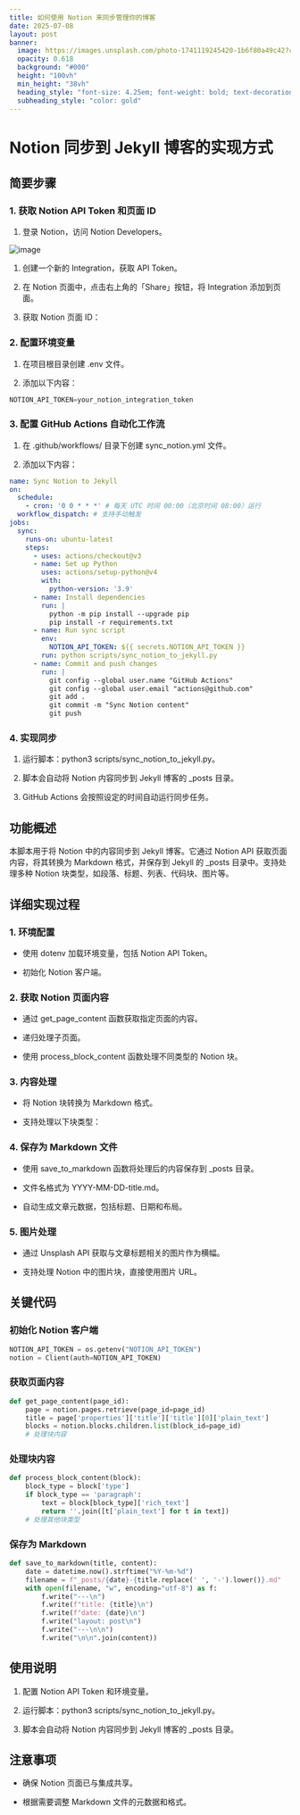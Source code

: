 ```yaml
---
title: 如何使用 Notion 来同步管理你的博客
date: 2025-07-08
layout: post
banner:
  image: https://images.unsplash.com/photo-1741119245420-1b6f80a49c42?crop=entropy&cs=tinysrgb&fit=max&fm=jpg&ixid=M3w2OTIwMzJ8MHwxfHJhbmRvbXx8fHx8fHx8fDE3NTIwMTMyOTZ8&ixlib=rb-4.1.0&q=80&w=1080
  opacity: 0.618
  background: "#000"
  height: "100vh"
  min_height: "38vh"
  heading_style: "font-size: 4.25em; font-weight: bold; text-decoration: underline"
  subheading_style: "color: gold"
---
```


# Notion 同步到 Jekyll 博客的实现方式

## 简要步骤

### 1. 获取 Notion API Token 和页面 ID

1. 登录 Notion，访问 Notion Developers。

![image](https://prod-files-secure.s3.us-west-2.amazonaws.com/a7a0cc5a-89b9-4cda-8686-1fba0ca52f40/d19c1afe-dea5-4312-9333-786b0ba83054/image.png?X-Amz-Algorithm=AWS4-HMAC-SHA256&X-Amz-Content-Sha256=UNSIGNED-PAYLOAD&X-Amz-Credential=ASIAZI2LB466WHWQAMPK%2F20250708%2Fus-west-2%2Fs3%2Faws4_request&X-Amz-Date=20250708T222135Z&X-Amz-Expires=3600&X-Amz-Security-Token=IQoJb3JpZ2luX2VjEI3%2F%2F%2F%2F%2F%2F%2F%2F%2F%2FwEaCXVzLXdlc3QtMiJIMEYCIQC35c%2BhBy9AABIofUQu8lpsou0%2BjwF7z6ZEqO2lBenLjwIhAO2kDlZEN2UKfsIQlsXPJkGYmp2V5XGczKb4LcCNuPdyKogECJb%2F%2F%2F%2F%2F%2F%2F%2F%2F%2FwEQABoMNjM3NDIzMTgzODA1Igy0dFurgF8kK4Ws7Z8q3APdR1RFTcDUXpmBM13eVl57wnTNxPAblyUsiMf6ZyTwXj%2B5PhZQ8NWYcEfEz5g%2BGbqifcRMGz37ifyiNO85DmXe3I6sPcQ0DJAt8xdOT%2FmXuIqxQ%2FnTpg69XzR5RCMUnf1sQRgaatHRXNU8Kfv1xH6kLwMSYIh3fbXqA4SC23oZqbFTgE%2F2oft93SM1ylCMP7nRqRLHdqi1Iq5jGtQeBuO8a4XTCFLAw79ZR0GLKlCG2QI%2BE5Tn5ZR4a8fNhaF83d5%2FfF732vTlHmtY6Le3IC5iHnfWaqwvm5T2lNOfSp6EDWXZ0nbLeQf%2FnqM8Hj1evB%2BzODXTWGQErZ4tFxOFMxuL9qtzb%2BwSznYz9%2BR2Z%2BEJoMwWTs0neG21%2BkKNPUNJGHWoXa2MLservVwH%2FOWdVgNLK%2BXbzlhQp0ZbJ4gUfUS%2BxVGc7rNb1BHUpWEDk1R9VJPEA5ZVoOUXnR%2B23rQohDJcjsj8V0zB2CkoUcAQS0ms8hnoA3FFVzm7bSztqyOwo3itj1btOnFVVu2FzlYv8HidKNqoDpOqN6Dm0MCMyp5r46TeLdeCyenuUxAh4%2F%2FyCZD2qGg6tyndNklQBYH39Jbt%2BQOb3xfeeb%2FgqnYI3PLRuolmBHC6vXZxz8%2BlcDDsg7bDBjqkAQx2B5EHIofOw7aCXvuYK3inQNQbtAURWol2U66SDa733UAjG2nAu2yK1lA%2F0hBwgnS51Sob1s8203C8FQHFiwhbYI6eIhmadHNf7slQfcO1n2hJGa3uTjnWvBNmfquB7Ga7MerF%2BYJA1%2F7ylpx8%2FPCL8dE0%2BbvMEJcbKXM4d7ISC7aSiiBtr2pJrimhBKs5WmJbx8uPgxg%2FY7pi%2BA4ngaueZcL7&X-Amz-Signature=6ccef16e45c1fedce6aba5a822720ef1357f432e45a3a31a313c81626facd286&X-Amz-SignedHeaders=host&x-amz-checksum-mode=ENABLED&x-id=GetObject)

1. 创建一个新的 Integration，获取 API Token。

1. 在 Notion 页面中，点击右上角的「Share」按钮，将 Integration 添加到页面。

1. 获取 Notion 页面 ID：


### 2. 配置环境变量

1. 在项目根目录创建 .env 文件。

1. 添加以下内容：

```javascript
NOTION_API_TOKEN=your_notion_integration_token
```

### 3. 配置 GitHub Actions 自动化工作流

1. 在 .github/workflows/ 目录下创建 sync_notion.yml 文件。

1. 添加以下内容：

```yaml
name: Sync Notion to Jekyll
on:
  schedule:
    - cron: '0 0 * * *' # 每天 UTC 时间 00:00（北京时间 08:00）运行
  workflow_dispatch: # 支持手动触发
jobs:
  sync:
    runs-on: ubuntu-latest
    steps:
      - uses: actions/checkout@v3
      - name: Set up Python
        uses: actions/setup-python@v4
        with:
          python-version: '3.9'
      - name: Install dependencies
        run: |
          python -m pip install --upgrade pip
          pip install -r requirements.txt
      - name: Run sync script
        env:
          NOTION_API_TOKEN: ${{ secrets.NOTION_API_TOKEN }}
        run: python scripts/sync_notion_to_jekyll.py
      - name: Commit and push changes
        run: |
          git config --global user.name "GitHub Actions"
          git config --global user.email "actions@github.com"
          git add .
          git commit -m "Sync Notion content"
          git push
```

### 4. 实现同步

1. 运行脚本：python3 scripts/sync_notion_to_jekyll.py。

1. 脚本会自动将 Notion 内容同步到 Jekyll 博客的 _posts 目录。

1. GitHub Actions 会按照设定的时间自动运行同步任务。

## 功能概述

本脚本用于将 Notion 中的内容同步到 Jekyll 博客。它通过 Notion API 获取页面内容，将其转换为 Markdown 格式，并保存到 Jekyll 的 _posts 目录中。支持处理多种 Notion 块类型，如段落、标题、列表、代码块、图片等。

## 详细实现过程

### 1. 环境配置

- 使用 dotenv 加载环境变量，包括 Notion API Token。

- 初始化 Notion 客户端。

### 2. 获取 Notion 页面内容

- 通过 get_page_content 函数获取指定页面的内容。

- 递归处理子页面。

- 使用 process_block_content 函数处理不同类型的 Notion 块。

### 3. 内容处理

- 将 Notion 块转换为 Markdown 格式。

- 支持处理以下块类型：


### 4. 保存为 Markdown 文件

- 使用 save_to_markdown 函数将处理后的内容保存到 _posts 目录。

- 文件名格式为 YYYY-MM-DD-title.md。

- 自动生成文章元数据，包括标题、日期和布局。

### 5. 图片处理

- 通过 Unsplash API 获取与文章标题相关的图片作为横幅。

- 支持处理 Notion 中的图片块，直接使用图片 URL。

## 关键代码

### 初始化 Notion 客户端

```python
NOTION_API_TOKEN = os.getenv("NOTION_API_TOKEN")
notion = Client(auth=NOTION_API_TOKEN)
```

### 获取页面内容

```python
def get_page_content(page_id):
    page = notion.pages.retrieve(page_id=page_id)
    title = page['properties']['title']['title'][0]['plain_text']
    blocks = notion.blocks.children.list(block_id=page_id)
    # 处理块内容
```

### 处理块内容

```python
def process_block_content(block):
    block_type = block['type']
    if block_type == 'paragraph':
        text = block[block_type]['rich_text']
        return ''.join([t['plain_text'] for t in text])
    # 处理其他块类型
```

### 保存为 Markdown

```python
def save_to_markdown(title, content):
    date = datetime.now().strftime("%Y-%m-%d")
    filename = f"_posts/{date}-{title.replace(' ', '-').lower()}.md"
    with open(filename, "w", encoding="utf-8") as f:
        f.write("---\n")
        f.write(f"title: {title}\n")
        f.write(f"date: {date}\n")
        f.write("layout: post\n")
        f.write("---\n\n")
        f.write("\n\n".join(content))
```

## 使用说明

1. 配置 Notion API Token 和环境变量。

1. 运行脚本：python3 scripts/sync_notion_to_jekyll.py。

1. 脚本会自动将 Notion 内容同步到 Jekyll 博客的 _posts 目录。

## 注意事项

- 确保 Notion 页面已与集成共享。

- 根据需要调整 Markdown 文件的元数据和格式。